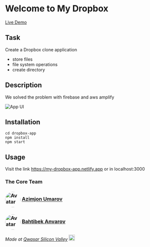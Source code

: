 # Welcome to My Dropbox

<a href="https://my-dropbox-app.netlify.app" > Live Demo </a>


## Task
Create a Dropbox clone application
- store files
- file system operations
- create directory


## Description
We solved the problem with firebase and aws amplify

![App UI](https://github.com/theazimjon/my-dropbox/blob/main/Screen%20Shot%202022-08-29%20at%2016.29.11.png)

## Installation
````
cd dropbox-app
npm install
npm start
````


## Usage
Visit the link  https://my-dropbox-app.netlify.app
or in localhost:3000

### The Core Team
<div>
  <h3>
  <img src="https://avatars.githubusercontent.com/u/94437438?v=4" alt="Avatar" style="vertical-align: middle;
  width: 50px;
  height: 50px;
  border-radius: 50%;">
    <a href="https://github.com/theazimjon" >
      Azimjon Umarov
    </a>
    </h3>
    <h3>
    <img src="https://avatars.githubusercontent.com/u/57597976?v=4" alt="Avatar" style="vertical-align: middle;
  width: 50px;
  height: 50px;
  border-radius: 50%;">
    <a href="https://github.com/bahtibek-hu" >
      Bahtibek Anvarov
    </a>
  </h3>
</div>

<span><i>Made at <a href='https://qwasar.io'>Qwasar Silicon Valley</a></i></span>
<span><img alt='Qwasar Silicon Valley Logo' src='https://storage.googleapis.com/qwasar-public/qwasar-logo_50x50.png' width='20px'></span>
